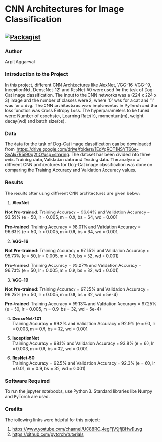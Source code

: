 # CNN Architectures for Image Classification

[![Packagist](https://img.shields.io/packagist/l/doctrine/orm.svg)](LICENSE.md)
---


### Author
Arpit Aggarwal


### Introduction to the Project
In this project, different CNN Architectures like AlexNet, VGG-16, VGG-19, InceptionNet, DenseNet-121 and ResNet-50 were used for the task of Dog-Cat image classification. The input to the CNN networks was a (224 x 224 x 3) image and the number of classes were 2, where '0' was for a cat and '1' was for a dog. The CNN architectures were implemented in PyTorch and the loss function was Cross Entropy Loss. The hyperparameters to be tuned were: Number of epochs(e), Learning Rate(lr), momentum(m), weight decay(wd) and batch size(bs). 


### Data
The data for the task of Dog-Cat image classification can be downloaded from: https://drive.google.com/drive/folders/1EdVqRCT1NSYT6Ge-SvAIu7R5i9Og2tiO?usp=sharing. The dataset has been divided into three sets: Training data, Validation data and Testing data. The analysis of different CNN architectures for Dog-Cat image classification was done on comparing the Training Accuracy and Validation Accuracy values.


### Results
The results after using different CNN architectures are given below:

1. <b>AlexNet</b><br>

<b>Not Pre-trained</b>:
Training Accuracy = 96.64% and Validation Accuracy = 93.59% (e = 50, lr = 0.005, m = 0.9, bs = 64, wd = 0.001)

<b>Pre-trained</b>:
Training Accuracy = 98.01% and Validation Accuracy = 96.63% (e = 50, lr = 0.005, m = 0.9, bs = 64, wd = 0.001)<br>


2. <b>VGG-16</b><br>

<b>Not Pre-trained</b>:
Training Accuracy = 97.55% and Validation Accuracy = 95.73% (e = 50, lr = 0.005, m = 0.9, bs = 32, wd = 0.001)

<b>Pre-trained</b>:
Training Accuracy = 99.27% and Validation Accuracy = 96.73% (e = 50, lr = 0.005, m = 0.9, bs = 32, wd = 0.001)<br>


3. <b>VGG-19</b><br>

<b>Not Pre-trained</b>:
Training Accuracy = 97.25% and Validation Accuracy = 96.25% (e = 50, lr = 0.005, m = 0.9, bs = 32, wd = 5e-4)

<b>Pre-trained</b>:
Training Accuracy = 99.13% and Validation Accuracy = 97.25% (e = 50, lr = 0.005, m = 0.9, bs = 32, wd = 5e-4)<br>


4. <b>DenseNet-121</b><br>
Training Accuracy = 99.2% and Validation Accuracy = 92.9% (e = 60, lr = 0.003, m = 0.9, bs = 32, wd = 0.001)

5. <b>InceptionNet</b><br>
Training Accuracy = 98.1% and Validation Accuracy = 93.8% (e = 60, lr = 0.003, m = 0.9, bs = 32, wd = 0.001)

6. <b>ResNet-50</b><br>
Training Accuracy = 92.5% and Validation Accuracy = 92.3% (e = 60, lr = 0.01, m = 0.9, bs = 32, wd = 0.001)


### Software Required
To run the jupyter notebooks, use Python 3. Standard libraries like Numpy and PyTorch are used.


### Credits
The following links were helpful for this project:
1. https://www.youtube.com/channel/UC88RC_4egFjV9jfjBHwDuvg
2. https://github.com/pytorch/tutorials
